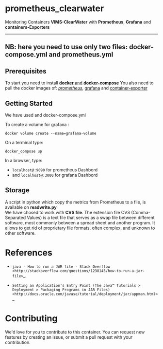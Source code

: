 # prometheus_clearwater
Monitoring Containers __VIMS-ClearWater__ with __Prometheus__, __Grafana__ and __containers-Exporters__

----------------

## NB: here you need to use only two files: docker-compose.yml and prometheus.yml


## Prerequisites
To start you need to install [__docker__ and __docker-compose__](https://websiteforstudents.com/how-to-install-docker-and-docker-compose-on-ubuntu-16-04-18-04/)
You also need to pull the docker images of: [_prometheus_](https://hub.docker.com/r/prom/prometheus/), [grafana](https://hub.docker.com/r/grafana/grafana/) and [container-exporter](https://hub.docker.com/r/prom/container-exporter/) 

## Getting Started

We have used and docker-compose.yml
 
To create a volume for grafana :  

`docker volume create --name=grafana-volume`

On a terminal type:

`docker_compose up`

In a browser, type:  

* `localhost@:9090` for prometheus Dashbord   
* and `localhost@:3000` for grafana Dashbord

## Storage

A script in python which copy the metrics from Prometheus to a file, is available on __readwrite.py__   
We have chosed to work with __CVS file__. The extension file CVS (Comma-Separated Values)  is a text file that serves as a swap file between different software, most commonly between a spread sheet and another program. It allows to get rid of proprietary file formats, often complex, and unknown to other software.

# References

- `java - How to run a JAR file - Stack Overflow <http://stackoverflow.com/questions/1238145/how-to-run-a-jar-file>`_.

- `Setting an Application's Entry Point (The Java™ Tutorials > Deployment > Packaging Programs in JAR Files) <http://docs.oracle.com/javase/tutorial/deployment/jar/appman.html>`_.

# Contributing

We'd love for you to contribute to this container. You can request new features by creating an issue, or submit a pull request with your contribution.

